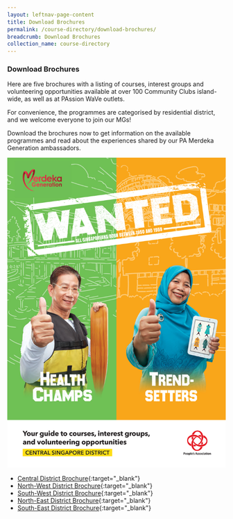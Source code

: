 ```yaml
---
layout: leftnav-page-content
title: Download Brochures
permalink: /course-directory/download-brochures/
breadcrumb: Download Brochures
collection_name: course-directory
---
```


### Download Brochures
Here are five brochures with a listing of courses, interest groups and volunteering opportunities available at over 100 Community Clubs island-wide, as well as at PAssion WaVe outlets.

For convenience, the programmes are categorised by residential district, and we welcome everyone to join our MGs!

Download the brochures now to get information on the available programmes and read about the experiences shared by our PA Merdeka Generation ambassadors.

![PA Merdeka Generation programmes](/images/course-directory/sample-central-brochure.jpg)

* [Central District Brochure](/files/course-directory/central-brochure.pdf){:target="_blank"}
* [North-West District Brochure](/files/course-directory/north-west-brochure.pdf){:target="_blank"}
* [South-West District Brochure](/files/course-directory/south-west-brochure.pdf){:target="_blank"}
* [North-East District Brochure](/files/course-directory/north-east-brochure.pdf){:target="_blank"}
* [South-East District Brochure](/files/course-directory/south-east-brochure.pdf){:target="_blank"}